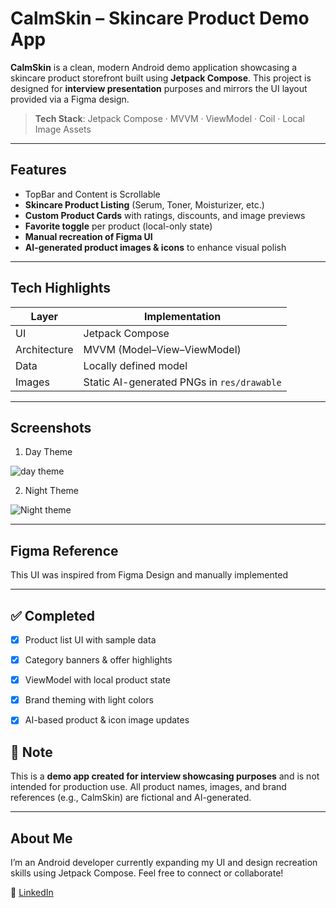 # CalmSkin – Skincare Product Demo App

**CalmSkin** is a clean, modern Android demo application showcasing a skincare product storefront built using **Jetpack Compose**. This project is designed for **interview presentation** purposes and mirrors the UI layout provided via a Figma design.

> **Tech Stack**: Jetpack Compose · MVVM · ViewModel · Coil · Local Image Assets

---

## Features

-  TopBar and Content is Scrollable
-  **Skincare Product Listing** (Serum, Toner, Moisturizer, etc.)
-  **Custom Product Cards** with ratings, discounts, and image previews
-  **Favorite toggle** per product (local-only state)
-  **Manual recreation of Figma UI**
-  **AI-generated product images & icons** to enhance visual polish

---

## Tech Highlights

| Layer        | Implementation                             |
|--------------|--------------------------------------------|
| UI           | Jetpack Compose                            |
| Architecture | MVVM (Model–View–ViewModel)                |
| Data         | Locally defined model                      |
| Images       | Static AI-generated PNGs in `res/drawable` |


---

## Screenshots

1. Day Theme

![day theme](https://github.com/user-attachments/assets/718a52ff-be9b-4fad-b187-7770c42e8f8e)



2. Night Theme

![Night theme](https://github.com/user-attachments/assets/58ea4dd6-2dd1-4e73-a95c-26f6d7898ef5)



---

## Figma Reference

 This UI was inspired from Figma Design and manually implemented
 
---

## ✅ Completed
- [x] Product list UI with sample data
- [x] Category banners & offer highlights
- [x] ViewModel with local product state
- [x] Brand theming with light colors
- [x] AI-based product & icon image updates


## 📌 Note

This is a **demo app created for interview showcasing purposes** and is not intended for production use. All product names, images, and brand references (e.g., CalmSkin) are fictional and AI-generated.

---

## About Me

I’m an Android developer currently expanding my UI and design recreation skills using Jetpack Compose. Feel free to connect or collaborate!

🔗 [LinkedIn](https://www.linkedin.com/in/pushpalatha-velmurugan)  
